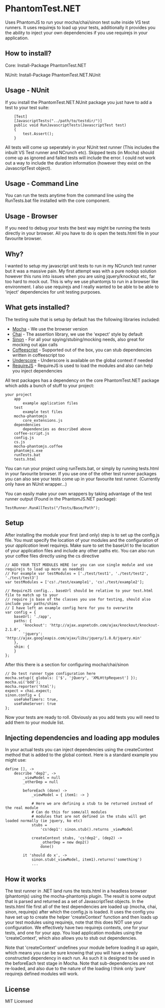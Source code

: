 
# PhantomTest.NET

Uses PhantomJS to run your mocha/chai/sinon test suite inside VS test runners. It uses requirejs to load up your tests,
additionally it provides you the ability to inject your own dependencies if you use requirejs in your application.

## How to install?

Core: Install-Package PhantomTest.NET

NUnit: Install-Package PhantomTest.NET.NUnit

## Usage - NUnit

If you install the PhantomTest.NET.NUnit package you just have to add a test to your test suite:

        [Test]
        [JavascriptTests("../path/to/testdir/")]
        public void RunJavascriptTests(JavascriptTest test)
        {
            test.Assert();
        }

All tests will come up seperately in your NUnit test runner (This includes the inbuilt VS Test runner and NCrunch etc).
Skipped tests (in Mocha) should come up as ignored and failed tests will include the error. I could not work out a
way to include the duration information (however they exist on the JavascriptTest object). 

## Usage - Command Line

You can run the tests anytime from the command line using the RunTests.bat file installed with the core component.

## Usage - Browser

If you need to debug your tests the best way might be running the tests directly in your browser. All you have to do
is open the tests.html file in your favourite browser.

## Why?

I wanted to setup my javascript unit tests to run in my NCrunch test runner but it was a massive pain. My first attempt
was with a pure nodejs solution however this runs into issues when you are using jquery/knockout etc, far too hard 
to mock out. This is why we use phantomjs to run in a browser like environment. I also use requirejs and I really wanted
to be able to be able to 'inject' dependencies for unit testing purposes.

## What gets installed?

The testing suite that is setup by default has the following libraries included:

+ [Mocha](http://visionmedia.github.com/mocha/) - We use the browser version
+ [Chai](http://chaijs.com/) - The assertion library, we use the 'expect' style by default
+ [Sinon](http://sinonjs.org/) - For all your spying/stubing/mocking needs, also great for mocking out ajax calls
+ [Coffeescript](http://coffeescript.org/) - Supported out of the box, you can stub dependencies written in coffeescript too
+ [Underscore](http://underscorejs.org/) - Underscore is available on the global context if needed
+ [RequireJS](http://requirejs.org/) - RequireJS is used to load the modules and also can help you inject dependencies

All test packages has a dependency on the core PhantomTest.NET package which adds a bunch of stuff to your project:

    your project
        app
            example application files
        test
            example test files
        mocha-phantomjs
            core_extensions.js
        dependencies
            dependencies as described above
        coffee-script.js
        config.js
        cs.js
        mocha-phantomjs.coffee
        phantomjs.exe
        runTests.bat
        tests.html

You can run your project using runTests.bat, or simply by running tests.html in your favourite browser. If you use
one of the other test runner packages you can also see your tests come up in your favourite test runner. (Currently
only have an NUnit wrapper...)

You can easily make your own wrappers by taking advantage of the test runner output (Found in the PhantomJS.NET package):

    TestRunner.RunAllTests("/Tests/Base/Path");

## Setup

After installing the module your first (and only) step is to set up the config.js file. You must specify the location of your
modules and the configuration of your *application* level requirejs. Make sure to set the baseUrl to the location
of your application files and include any other paths etc. You can also run your coffee files directly using the cs directive

    // ADD YOUR TEST MODULES HERE (or you can use single module and use requirejs to load up more as needed)
    // For example var testModules = ['./test/test1', './test/test2', './test/test3']
    var testModules = ['cs!./test/example1', 'cs!./test/example2'];

    // RequireJS config... baseUrl should be relative to your test.html file to match up to your
    // require js base of the classes you use for testing, should also include your paths/shims
    // I have left an example config here for you to overwrite
    var config = {
        baseUrl: './app',
        paths: {
            'knockout': 'http://ajax.aspnetcdn.com/ajax/knockout/knockout-2.1.0',
            'jquery': 'http://ajax.googleapis.com/ajax/libs/jquery/1.8.0/jquery.min'
        },
        shim: {
        }
    };

After this there is a section for configuring mocha/chai/sinon

    // Do test runner type configuration here
    mocha.setup({ globals: ['$', 'jQuery', 'XMLHttpRequest'] });
    mocha.ui('bdd');
    mocha.reporter('html');
    expect = chai.expect;
    sinon.config = {
        useFakeTimers: true,
        useFakeServer: true
    };

Now your tests are ready to roll. Obviously as you add tests you will need to add them to your module list.

## Injecting dependencies and loading app modules

In your actual tests you can inject dependencies using the createContext method that is added to the global context.
Here is a standard example you might use:

    define [], ->
        describe 'dep2', ->
            _viewModel = null
            _otherDep = null

            beforeEach (done) ->
                _viewModel = { item1: -> }

                # Here we are defining a stub to be returned instead of the real module
                # Can do this for some/all modules
                # modules that are not defined in the stubs will get loaded normally (ie jquery, ko etc)
                stubs =
                    'cs!dep1': sinon.stub().returns _viewModel

                createContext stubs, 'cs!dep2', (dep2) ->
                    _otherDep = new dep2()
                    done()

            it 'should do x', ->
                sinon.stub(_viewModel, item1).returns('something')
                ...

## How it works

The test runner in .NET land runs the tests.html in a headless browser (phantomjs) using the mocha-phantomjs plugin. The result is some output 
that is parsed and returned as a set of JavascriptTest objects. In the tests.html file first all of the test dependencies are loaded
up (mocha, chai, sinon, requirejs) after which the config.js is loaded. It uses the config you have set up to create the helper 'createContext' 
function and then loads up your test modules using requirejs, note that this does NOT use your configuration. We effectively have two requirejs
contexts, one for your tests, and one for your app. You load application modules using the 'createContext', which also allows you to stub out dependencies.

Note that 'createContext' undefines your module before loading it up again, which means you can be sure knowing that you will have a newly
constructed dependency in each run. As such it is designed to be used in the beforeEach test stage in Mocha. Note that sub-dependencies are not re-loaded, and
also due to the nature of the loading I think only 'pure' requirejs defined modules will work.

## License

MIT Licensed